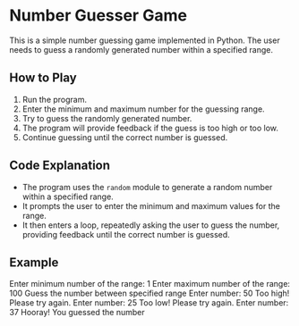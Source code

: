 # Number Guesser Game

This is a simple number guessing game implemented in Python. The user needs to guess a randomly generated number within a specified range.

## How to Play

1. Run the program.
2. Enter the minimum and maximum number for the guessing range.
3. Try to guess the randomly generated number.
4. The program will provide feedback if the guess is too high or too low.
5. Continue guessing until the correct number is guessed.

## Code Explanation

- The program uses the `random` module to generate a random number within a specified range.
- It prompts the user to enter the minimum and maximum values for the range.
- It then enters a loop, repeatedly asking the user to guess the number, providing feedback until the correct number is guessed.

## Example

Enter minimum number of the range: 1
Enter maximum number of the range: 100
Guess the number between specified range
Enter number: 50
Too high! Please try again.
Enter number: 25
Too low! Please try again.
Enter number: 37
Hooray! You guessed the number

